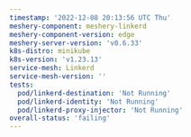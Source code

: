 ```yaml
---
timestamp: '2022-12-08 20:13:56 UTC Thu'
meshery-component: meshery-linkerd
meshery-component-version: edge
meshery-server-version: 'v0.6.33'
k8s-distro: minikube
k8s-version: 'v1.23.13'
service-mesh: Linkerd
service-mesh-version: ''
tests:
  pod/linkerd-destination: 'Not Running'
  pod/linkerd-identity: 'Not Running'
  pod/linkerd-proxy-injector: 'Not Running'
overall-status: 'failing'
---
```

